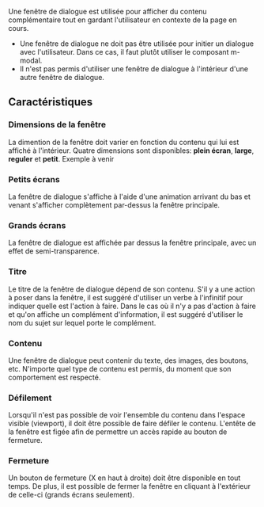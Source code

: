 Une fenêtre de dialogue est utilisée pour afficher du contenu complémentaire tout en gardant l'utilisateur en contexte de la page en cours.

<modul-dont>
<ul>
    <li>Une fenêtre de dialogue ne doit pas être utilisée pour initier un dialogue avec l'utilisateur. Dans ce cas, il faut plutôt utiliser le composant <m-link url="../m-modal">m-modal</m-link>.</li>
    <li>Il n'est pas permis d'utiliser une fenêtre de dialogue à l'intérieur d'une autre fenêtre de dialogue.</li>
</ul>
</modul-dont>

## Caractéristiques
### Dimensions de la fenêtre
La dimention de la fenêtre doit varier en fonction du contenu qui lui est affiché à l'intérieur. Quatre dimensions sont disponibles: **plein écran**, **large**, **reguler** et **petit**.
<m-message class="m-u--margin-top" skin="light" state="information">Exemple à venir</m-message>

### Petits écrans
La fenêtre de dialogue s'affiche à l'aide d'une animation arrivant du bas et venant s'afficher complètement par-dessus la fenêtre principale.

### Grands écrans
La fenêtre de dialogue est affichée par dessus la fenêtre principale, avec un effet de semi-transparence.

### Titre
Le titre de la fenêtre de dialogue dépend de son contenu. S'il y a une action à poser dans la fenêtre, il est suggéré d'utiliser un verbe à l'infinitif pour indiquer quelle est l'action à faire. Dans le cas où il n'y a pas d'action à faire et qu'on affiche un complément d'information, il est suggéré d'utiliser le nom du sujet sur lequel porte le complément.

### Contenu
Une fenêtre de dialogue peut contenir du texte, des images, des boutons, etc. N'importe quel type de contenu est permis, du moment que son comportement est respecté.

### Défilement
Lorsqu'il n'est pas possible de voir l'ensemble du contenu dans l'espace visible (viewport), il doit être possible de faire défiler le contenu. L'entête de la fenêtre est figée afin de permettre un accès rapide au bouton de fermeture.

### Fermeture
Un bouton de fermeture (X en haut à droite) doit être disponible en tout temps. De plus, il est possible de fermer la fenêtre en cliquant à l'extérieur de celle-ci (grands écrans seulement).
